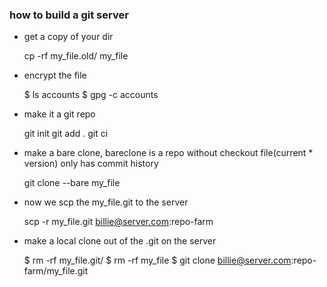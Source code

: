 ### how to build a git server

* get a copy of your dir

  cp -rf my_file.old/ my_file

* encrypt the file

  $ ls
  accounts
  $ gpg -c accounts

* make it a git repo

   git init
   git add .
   git ci

* make a bare clone, bareclone is a repo without checkout file(current * version) only has commit history

    git clone --bare my_file

* now we scp the my_file.git to the server

    scp -r my_file.git billie@server.com:repo-farm

* make a local clone out of the .git on the server

    $ rm -rf my_file.git/
    $ rm -rf my_file
    $ git clone billie@server.com:repo-farm/my_file.git
